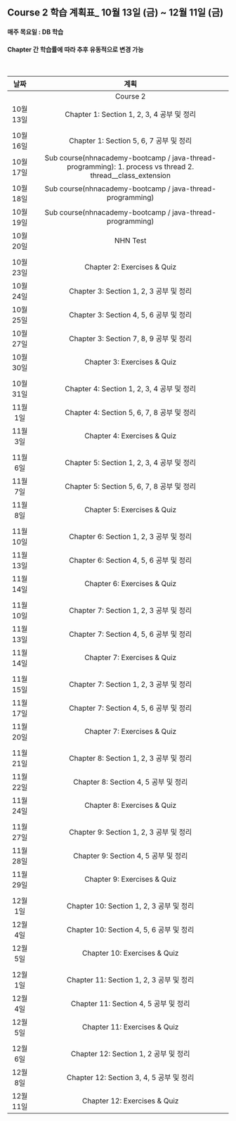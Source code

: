 ## Course 2 학습 계획표_ 10월 13일 (금) ~ 12월 11일 (금)  

#### 매주 목요일 : DB 학습
#### Chapter 간 학습률에 따라 추후 유동적으로 변경 가능 
<br/>

|날짜|계획|
|:---:|:---:|
||Course 2|
|10월 13일|Chapter 1: Section 1, 2, 3, 4 공부 및 정리|
|||
|10월 16일|Chapter 1: Section 5, 6, 7 공부 및 정리|
|10월 17일|Sub course(nhnacademy-bootcamp / java-thread-programming): 1. process vs thread 2. thread__class_extension|
|10월 18일|Sub course(nhnacademy-bootcamp / java-thread-programming)|
|10월 19일|Sub course(nhnacademy-bootcamp / java-thread-programming)|
|10월 20일|NHN Test|
|||
|10월 23일|Chapter 2: Exercises & Quiz|
|10월 24일|Chapter 3: Section 1, 2, 3 공부 및 정리|
|10월 25일|Chapter 3: Section 4, 5, 6 공부 및 정리|
|10월 27일|Chapter 3: Section 7, 8, 9 공부 및 정리|
|10월 30일|Chapter 3: Exercises & Quiz|
|||
|10월 31일|Chapter 4: Section 1, 2, 3, 4 공부 및 정리|
|11월 1일|Chapter 4: Section 5, 6, 7, 8 공부 및 정리|
|11월 3일|Chapter 4: Exercises & Quiz|
|||
|11월 6일|Chapter 5: Section 1, 2, 3, 4 공부 및 정리|
|11월 7일|Chapter 5: Section 5, 6, 7, 8 공부 및 정리|
|11월 8일|Chapter 5: Exercises & Quiz|
|||
|11월 10일|Chapter 6: Section 1, 2, 3 공부 및 정리|
|11월 13일|Chapter 6: Section 4, 5, 6 공부 및 정리|
|11월 14일|Chapter 6: Exercises & Quiz|
|||
|11월 10일|Chapter 7: Section 1, 2, 3 공부 및 정리|
|11월 13일|Chapter 7: Section 4, 5, 6 공부 및 정리|
|11월 14일|Chapter 7: Exercises & Quiz|
|||
|11월 15일|Chapter 7: Section 1, 2, 3 공부 및 정리|
|11월 17일|Chapter 7: Section 4, 5, 6 공부 및 정리|
|11월 20일|Chapter 7: Exercises & Quiz|
|||
|11월 21일|Chapter 8: Section 1, 2, 3 공부 및 정리|
|11월 22일|Chapter 8: Section 4, 5 공부 및 정리|
|11월 24일|Chapter 8: Exercises & Quiz|
|||
|11월 27일|Chapter 9: Section 1, 2, 3 공부 및 정리|
|11월 28일|Chapter 9: Section 4, 5 공부 및 정리|
|11월 29일|Chapter 9: Exercises & Quiz|
|||
|12월 1일|Chapter 10: Section 1, 2, 3 공부 및 정리|
|12월 4일|Chapter 10: Section 4, 5, 6 공부 및 정리|
|12월 5일|Chapter 10: Exercises & Quiz|
|||
|12월 1일|Chapter 11: Section 1, 2, 3 공부 및 정리|
|12월 4일|Chapter 11: Section 4, 5 공부 및 정리|
|12월 5일|Chapter 11: Exercises & Quiz|
|||
|12월 6일|Chapter 12: Section 1, 2 공부 및 정리|
|12월 8일|Chapter 12: Section 3, 4, 5 공부 및 정리|
|12월 11일|Chapter 12: Exercises & Quiz|
